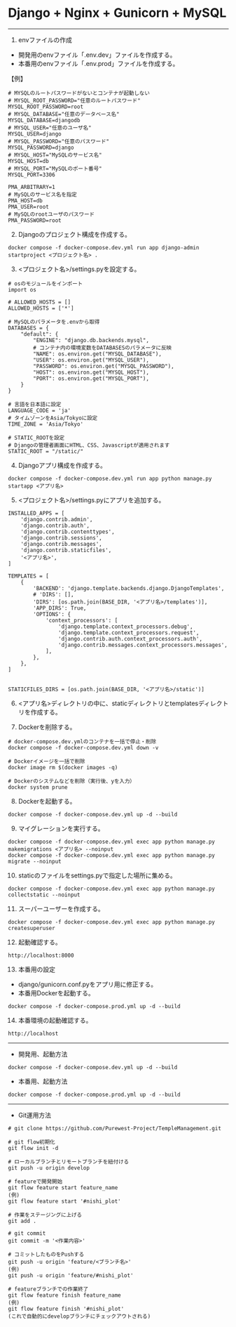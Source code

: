 # Django + Nginx + Gunicorn + MySQL
---

1. envファイルの作成
 - 開発用のenvファイル「.env.dev」ファイルを作成する。
 - 本番用のenvファイル「.env.prod」ファイルを作成する。
 
 【例】
```
# MYSQLのルートパスワードがないとコンテナが起動しない
# MYSQL_ROOT_PASSWORD="任意のルートパスワード"
MYSQL_ROOT_PASSWORD=root
# MYSQL_DATABASE="任意のデータベース名"
MYSQL_DATABASE=djangodb
# MYSQL_USER="任意のユーザ名"
MYSQL_USER=django
# MYSQL_PASSWORD="任意のパスワード"
MYSQL_PASSWORD=django
# MYSQL_HOST="MySQLのサービス名"
MYSQL_HOST=db
# MYSQL_PORT="MySQLのポート番号"
MYSQL_PORT=3306

PMA_ARBITRARY=1
# MySQLのサービス名を指定
PMA_HOST=db
PMA_USER=root
# MySQLのrootユーザのパスワード
PMA_PASSWORD=root
```

2. Djangoのプロジェクト構成を作成する。
```
docker compose -f docker-compose.dev.yml run app django-admin startproject <プロジェクト名> .
```

3. <プロジェクト名>/settings.pyを設定する。
```
# osのモジュールをインポート
import os

# ALLOWED_HOSTS = []
ALLOWED_HOSTS = ['*']

# MySQLのパラメータを.envから取得
DATABASES = {
    "default": {
        "ENGINE": "django.db.backends.mysql",
        # コンテナ内の環境変数をDATABASESのパラメータに反映
        "NAME": os.environ.get("MYSQL_DATABASE"),
        "USER": os.environ.get("MYSQL_USER"),
        "PASSWORD": os.environ.get("MYSQL_PASSWORD"),
        "HOST": os.environ.get("MYSQL_HOST"),
        "PORT": os.environ.get("MYSQL_PORT"),
    }
}

# 言語を日本語に設定
LANGUAGE_CODE = 'ja'
# タイムゾーンをAsia/Tokyoに設定
TIME_ZONE = 'Asia/Tokyo'

# STATIC_ROOTを設定
# Djangoの管理者画面にHTML、CSS、Javascriptが適用されます
STATIC_ROOT = "/static/"
```

4. Djangoアプリ構成を作成する。
```
docker compose -f docker-compose.dev.yml run app python manage.py startapp <アプリ名>
```

5. <プロジェクト名>/settings.pyにアプリを追加する。
```
INSTALLED_APPS = [
    'django.contrib.admin',
    'django.contrib.auth',
    'django.contrib.contenttypes',
    'django.contrib.sessions',
    'django.contrib.messages',
    'django.contrib.staticfiles',
    '<アプリ名>',
]

TEMPLATES = [
    {
        'BACKEND': 'django.template.backends.django.DjangoTemplates',
        # 'DIRS': [],
        'DIRS': [os.path.join(BASE_DIR, '<アプリ名>/templates')],
        'APP_DIRS': True,
        'OPTIONS': {
            'context_processors': [
                'django.template.context_processors.debug',
                'django.template.context_processors.request',
                'django.contrib.auth.context_processors.auth',
                'django.contrib.messages.context_processors.messages',
            ],
        },
    },
]


STATICFILES_DIRS = [os.path.join(BASE_DIR, '<アプリ名>/static')]

```

6. <アプリ名>ディレクトリの中に、staticディレクトリとtemplatesディレクトリを作成する。


7. Dockerを削除する。
```
# docker-compose.dev.ymlのコンテナを一括で停止・削除
docker compose -f docker-compose.dev.yml down -v

# Dockerイメージを一括で削除
docker image rm $(docker images -q)

# Dockerのシステムなどを削除（実行後、yを入力）
docker system prune

```

8. Dockerを起動する。
```
docker compose -f docker-compose.dev.yml up -d --build
```

9. マイグレーションを実行する。
```
docker compose -f docker-compose.dev.yml exec app python manage.py makemigrations <アプリ名> --noinput
docker compose -f docker-compose.dev.yml exec app python manage.py migrate --noinput

```

10. staticのファイルをsettings.pyで指定した場所に集める。
```
docker compose -f docker-compose.dev.yml exec app python manage.py collectstatic --noinput

```

11. スーパーユーザーを作成する。
```
docker compose -f docker-compose.dev.yml exec app python manage.py createsuperuser

```

12. 起動確認する。
```
http://localhost:8000
```

13. 本番用の設定
- django/gunicorn.conf.pyをアプリ用に修正する。
- 本番用Dockerを起動する。
```
docker compose -f docker-compose.prod.yml up -d --build
```

14. 本番環境の起動確認する。
```
http://localhost
```
---

- 開発用、起動方法
```
docker compose -f docker-compose.dev.yml up -d --build
```

- 本番用、起動方法
```
docker compose -f docker-compose.prod.yml up -d --build
```
---

- Git運用方法
```
# git clone https://github.com/Purewest-Project/TempleManagement.git

# git flow初期化
git flow init -d

# ローカルブランチとリモートブランチを紐付ける
git push -u origin develop

# featureで開発開始
git flow feature start feature_name
(例)
git flow feature start '#nishi_plot'

# 作業をステージングに上げる
git add .

# git commit
git commit -m '<作業内容>'

# コミットしたものをPushする
git push -u origin 'feature/<ブランチ名>'
(例)
git push -u origin 'feature/#nishi_plot'

# featureブランチでの作業終了
git flow feature finish feature_name
(例)
git flow feature finish '#nishi_plot'
(これで自動的にdevelopブランチにチェックアウトされる)

```